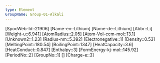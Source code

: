```yaml
---
type: Element
GroupName: Group-01-Alkali
---
```

[SpocWeb-Id::21906]
[Name-en::Lithium]
[Name-de::Lithium]
[Abbr::Li]
[Weight-u::6.941]
[AtomRadius::2.05]
[Atom-Vol-ccm-mol::13.1]
[Unknown2::1.23]
[Radius-nm::5.392]
[Electronegative::1]
[Density::0.53]
[MeltingPoint::180.54]
[BoilingPoint::1347]
[HeatCapacity::3.6]
[HeatConduct::0.847]
[Enthalpy::3]
[FormEnergy-kj-mol::145.92]
[PeriodNo::2]
[GroupNo::1]
[]
[Charge-e::3]

